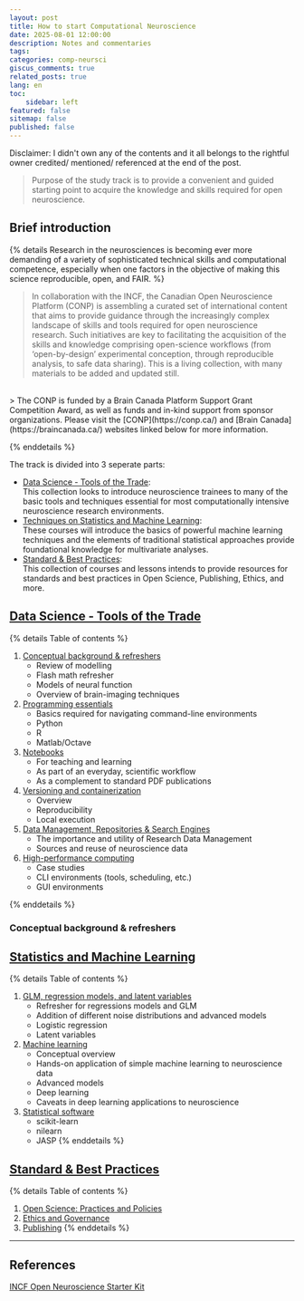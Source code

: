 ```yaml
---
layout: post
title: How to start Computational Neuroscience
date: 2025-08-01 12:00:00
description: Notes and commentaries
tags: 
categories: comp-neursci
giscus_comments: true
related_posts: true
lang: en
toc: 
    sidebar: left
featured: false
sitemap: false
published: false
---
```


Disclaimer: I didn't own any of the contents and it all belongs to the rightful owner credited/ mentioned/ referenced at the end of the post.

> Purpose of the study track is to provide a convenient and guided starting point to acquire the knowledge and skills required for open neuroscience.


## Brief introduction
{% details  Research in the neurosciences is becoming ever more demanding of a variety of sophisticated technical skills and computational competence, especially when one factors in the objective of making this science reproducible, open, and FAIR. %}
> In collaboration with the INCF, the Canadian Open Neuroscience Platform (CONP) is assembling a curated set of international content that aims to provide guidance through the increasingly complex landscape of skills and tools required for open neuroscience research.  Such initiatives are key to facilitating the acquisition of the skills and knowledge comprising open-science workflows (from ‘open-by-design’ experimental conception, through reproducible analysis, to safe data sharing).  This is a living collection, with many materials to be added and updated still.
<br>
> The CONP is funded by a Brain Canada Platform Support Grant Competition Award, as well as funds and in-kind support from sponsor organizations.  Please visit the [CONP](https://conp.ca/) and [Brain Canada](https://braincanada.ca/) websites linked below for more information.

{% enddetails %}

The track is divided into 3 seperate parts: 
- [Data Science - Tools of the Trade](https://training.incf.org/collection/data-science-tools-trade): <br> This collection looks to introduce neuroscience trainees to many of the basic tools and techniques essential for most computationally intensive neuroscience research environments.
- [Techniques on Statistics and Machine Learning](https://training.incf.org/collection/statistics-machine-learning): <br> These courses will introduce the basics of powerful machine learning techniques and the elements of traditional statistical approaches provide foundational knowledge for multivariate analyses.
- [Standard & Best Practices](https://training.incf.org/collection/standards-best-practices): <br> This collection of courses and lessons intends to provide resources for standards and best practices in Open Science, Publishing, Ethics, and more.

## [Data Science - Tools of the Trade](https://training.incf.org/collection/data-science-tools-trade)

{% details Table of contents %}
1. [Conceptual background & refreshers](https://training.incf.org/course/conceptual-background-refreshers)
    - Review of modelling
    - Flash math refresher
    - Models of neural function
    - Overview of brain-imaging techniques
2. [Programming essentials](https://training.incf.org/course/programming)
    - Basics required for navigating command-line environments
    - Python
    - R
    - Matlab/Octave
3. [Notebooks](https://training.incf.org/course/notebooks)
    - For teaching and learning
    - As part of an everyday, scientific workflow
    - As a complement to standard PDF publications
4. [Versioning and containerization](https://training.incf.org/course/versioning-containerization)
    - Overview
    - Reproducibility
    - Local execution
5. [Data Management, Repositories & Search Engines](https://training.incf.org/course/data-management-repositories-search-engines)
    - The importance and utility of Research Data Management
    - Sources and reuse of neuroscience data
6. [High-performance computing](https://training.incf.org/course/data-management-repositories-search-engines)
    - Case studies
    - CLI environments (tools, scheduling, etc.)
    - GUI environments

{% enddetails %}

### Conceptual background & refreshers

## [Statistics and Machine Learning](https://training.incf.org/collection/statistics-machine-learning)

{% details Table of contents %}
1. [GLM, regression models, and latent variables](https://training.incf.org/course/glm-regression-models-and-latent-variables)
    - Refresher for regressions models and GLM
    - Addition of different noise distributions and advanced models
    - Logistic regression
    - Latent variables
2. [Machine learning](https://training.incf.org/course/machine-learning-conp)
    - Conceptual overview
    - Hands-on application of simple machine learning to neuroscience data
    - Advanced models
    - Deep learning
    - Caveats in deep learning applications to neuroscience
3. [Statistical software](https://training.incf.org/course/statistical-software)
    - scikit-learn
    - nilearn
    - JASP
{% enddetails %}

## [Standard & Best Practices](https://training.incf.org/collection/standards-best-practices)

{% details Table of contents %}
1. [Open Science: Practices and Policies](https://training.incf.org/course/open-science-practices-and-policies)
2. [Ethics and Governance](https://training.incf.org/course/ethics-and-governance)
3. [Publishing](https://training.incf.org/course/publishing)
{% enddetails %}


---
## References
[INCF Open Neuroscience Starter Kit](https://training.incf.org/studytrack/open-neuroscience-starter-kit)


